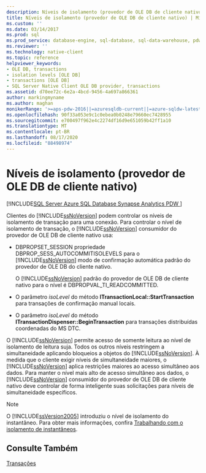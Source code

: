 ```yaml
---
description: Níveis de isolamento (provedor de OLE DB de cliente nativo)
title: Níveis de isolamento (provedor de OLE DB de cliente nativo) | Microsoft Docs
ms.custom: ''
ms.date: 03/14/2017
ms.prod: sql
ms.prod_service: database-engine, sql-database, sql-data-warehouse, pdw
ms.reviewer: ''
ms.technology: native-client
ms.topic: reference
helpviewer_keywords:
- OLE DB, transactions
- isolation levels [OLE DB]
- transactions [OLE DB]
- SQL Server Native Client OLE DB provider, transactions
ms.assetid: d70ee72c-6e2a-4bcd-9456-4a697a866361
author: markingmyname
ms.author: maghan
monikerRange: '>=aps-pdw-2016||=azuresqldb-current||=azure-sqldw-latest||>=sql-server-2016||=sqlallproducts-allversions||>=sql-server-linux-2017||=azuresqldb-mi-current'
ms.openlocfilehash: 90f33a053e9c1c0ebea0b0248e79660ec7428955
ms.sourcegitcommit: e700497f962e4c2274df16d9e651059b42ff1a10
ms.translationtype: MT
ms.contentlocale: pt-BR
ms.lasthandoff: 08/17/2020
ms.locfileid: "88498974"
---
```

# <a name="isolation-levels-native-client-ole-db-provider"></a>Níveis de isolamento (provedor de OLE DB de cliente nativo)
[!INCLUDE[SQL Server Azure SQL Database Synapse Analytics PDW ](../../includes/applies-to-version/sql-asdb-asdbmi-asa-pdw.md)]

  Clientes do [!INCLUDE[ssNoVersion](../../includes/ssnoversion-md.md)] podem controlar os níveis de isolamento de transação para uma conexão. Para controlar o nível de isolamento de transação, o [!INCLUDE[ssNoVersion](../../includes/ssnoversion-md.md)] consumidor do provedor de OLE DB de cliente nativo usa:  
  
-   DBPROPSET_SESSION propriedade DBPROP_SESS_AUTOCOMMITISOLEVELS para o [!INCLUDE[ssNoVersion](../../includes/ssnoversion-md.md)] modo de confirmação automática padrão do provedor de OLE DB do cliente nativo.  
  
     O [!INCLUDE[ssNoVersion](../../includes/ssnoversion-md.md)] padrão do provedor de OLE DB de cliente nativo para o nível é DBPROPVAL_TI_READCOMMITTED.  
  
-   O parâmetro *isoLevel* do método **ITransactionLocal::StartTransaction** para transações de confirmação manual locais.  
  
-   O parâmetro *isoLevel* do método **ITransactionDispenser::BeginTransaction** para transações distribuídas coordenadas do MS DTC.  
  
 O [!INCLUDE[ssNoVersion](../../includes/ssnoversion-md.md)] permite acesso de somente leitura ao nível de isolamento de leitura suja. Todos os outros níveis restringem a simultaneidade aplicando bloqueios a objetos do [!INCLUDE[ssNoVersion](../../includes/ssnoversion-md.md)]. À medida que o cliente exigir níveis de simultaneidade maiores, o [!INCLUDE[ssNoVersion](../../includes/ssnoversion-md.md)] aplica restrições maiores ao acesso simultâneo aos dados. Para manter o nível mais alto de acesso simultâneo aos dados, o [!INCLUDE[ssNoVersion](../../includes/ssnoversion-md.md)] consumidor do provedor de OLE DB de cliente nativo deve controlar de forma inteligente suas solicitações para níveis de simultaneidade específicos.  
  
> [!NOTE]  
>  O [!INCLUDE[ssVersion2005](../../includes/ssversion2005-md.md)] introduziu o nível de isolamento do instantâneo. Para obter mais informações, confira [Trabalhando com o isolamento de instantâneos](../../relational-databases/native-client/features/working-with-snapshot-isolation.md).  
  
## <a name="see-also"></a>Consulte Também  
 [Transações](../../relational-databases/native-client-ole-db-transactions/transactions.md)  
  
  
